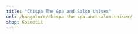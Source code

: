 ```yaml
---
title: "Chispa The Spa and Salon Unisex"
url: /bangalore/chispa-the-spa-and-salon-unisex/
shop: Kosmetik
---
```

